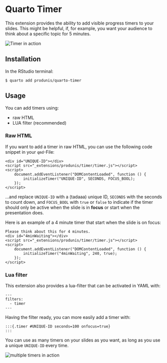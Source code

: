 # Quarto Timer

This extension provides the ability to add visible progress timers to your slides. This might be helpful, if, for example, you want your audience to think about a specific topic for 5 minutes.
 
![Timer in action](https://www.produnis.de/blog/posts/2024-01-16-QuartoExtensions/4mintimer.jpg)

## Installation
In the RStudio terminal:

```
$ quarto add produnis/quarto-timer
```

## Usage

You can add timers using:

- raw HTML
- LUA filter (recommended)

### Raw HTML
If you want to add a timer in raw HTML, you can use the following code snippet in your `qmd`-File:

```
<div id="UNIQUE-ID"></div>
<script src="_extensions/produnis/timer/timer.js"></script>
<script>
    document.addEventListener("DOMContentLoaded", function () {
        initializeTimer("UNIQUE-ID", SECONDS, FOCUS_BOOL); 
    });
</script>
```

...and replace `UNIQUE-ID` with a (tadaaa) unique ID, `SECONDS` with the seconds to count down, and `FOCUS_BOOL` with `true` or `false` to indicate if the timer should only be active when the slide is in **focus** or start when the presentation does.

Here is an example of a 4 minute timer that start when the slide is on focus:

```
Please think about this for 4 minutes.
<div id="4minWaiting"></div>
<script src="_extensions/produnis/timer/timer.js"></script>
<script>
    document.addEventListener("DOMContentLoaded", function () {
        initializeTimer("4minWaiting", 240, true); 
    });
</script>
```

### Lua filter

This extension also provides a lua-filter that can be activated in YAML with:

```
---
filters: 
  - timer
---
```

Having the filter ready, you can more easily add a timer with:

```
:::{.timer #UNIQUE-ID seconds=100 onfocus=true}
:::
```

You can use as many timers on your slides as you want, as long as you use a unique `UNIQUE-ID` every time.

![multiple timers in action](https://www.produnis.de/blog/posts/2024-01-04-Revealjs-Timer/revealjstimer.jpg)
